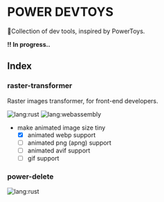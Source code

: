 # POWER DEVTOYS

🤣Collection of dev tools, inspired by PowerToys.

**!! In progress..**

## Index

### raster-transformer 

Raster images transformer, for front-end developers.

![lang:rust](https://img.shields.io/badge/lang-rust-%23ef4903) ![lang:webassembly](https://img.shields.io/badge/lang-wasm-%23614ce8)

- make animated image size tiny
  - [x] animated webp support
  - [ ] animated png (apng) support
  - [ ] animated avif support
  - [ ] gif support

### power-delete

![lang:rust](https://img.shields.io/badge/lang-rust-%23ef4903)

 